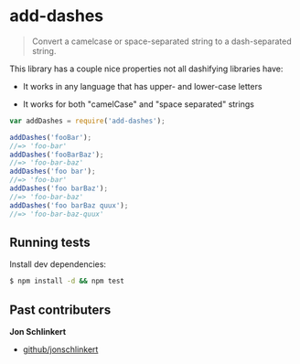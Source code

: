 # add-dashes

> Convert a camelcase or space-separated string to a dash-separated string.

This library has a couple nice properties not all dashifying libraries have:

* It works in any language that has upper- and lower-case letters

* It works for both "camelCase" and "space separated" strings

```js
var addDashes = require('add-dashes');

addDashes('fooBar');
//=> 'foo-bar'
addDashes('fooBarBaz');
//=> 'foo-bar-baz'
addDashes('foo bar');
//=> 'foo-bar'
addDashes('foo barBaz');
//=> 'foo-bar-baz'
addDashes('foo barBaz quux');
//=> 'foo-bar-baz-quux'
```

## Running tests

Install dev dependencies:

```sh
$ npm install -d && npm test
```

## Past contributers

**Jon Schlinkert**

* [github/jonschlinkert](https://github.com/jonschlinkert)

